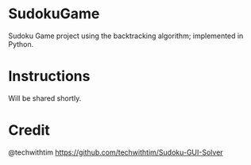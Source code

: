 # SudokuGame
Sudoku Game project using the backtracking algorithm; implemented in Python.

# Instructions
Will be shared shortly.

# Credit
@techwithtim
https://github.com/techwithtim/Sudoku-GUI-Solver
